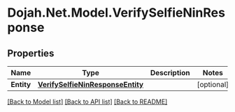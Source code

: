 # Dojah.Net.Model.VerifySelfieNinResponse

## Properties

Name | Type | Description | Notes
------------ | ------------- | ------------- | -------------
**Entity** | [**VerifySelfieNinResponseEntity**](VerifySelfieNinResponseEntity.md) |  | [optional] 

[[Back to Model list]](../README.md#documentation-for-models) [[Back to API list]](../README.md#documentation-for-api-endpoints) [[Back to README]](../README.md)

